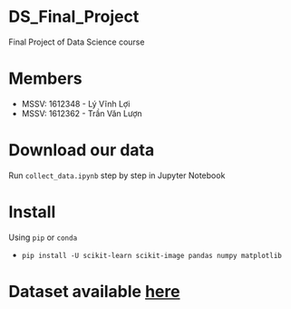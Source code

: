# DS_Final_Project
Final Project of Data Science course

# Members
- MSSV: 1612348 - Lý Vĩnh Lợi
- MSSV: 1612362 - Trần Văn Lượn

# Download our data
Run `collect_data.ipynb` step by step in Jupyter Notebook

# Install
Using `pip` or `conda`
- `pip install -U scikit-learn scikit-image pandas numpy matplotlib`
# Dataset available [here](https://drive.google.com/drive/folders/19eW71WcsuZh6hOWJSHwzwJkHTRLoTSPs?usp=sharing)
